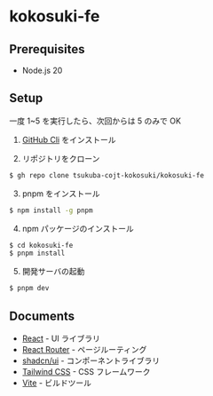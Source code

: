 # kokosuki-fe

## Prerequisites

- Node.js 20

## Setup

一度 1~5 を実行したら、次回からは 5 のみで OK

1. [GitHub Cli](https://github.com/cli/cli) をインストール

2. リポジトリをクローン

```bash
$ gh repo clone tsukuba-cojt-kokosuki/kokosuki-fe
```

3. pnpm をインストール

```bash
$ npm install -g pnpm
```

4. npm パッケージのインストール

```bash
$ cd kokosuki-fe
$ pnpm install
```

5. 開発サーバの起動

```bash
$ pnpm dev
```

## Documents

- [React](https://ja.react.dev/reference/react) - UI ライブラリ
- [React Router](https://reactrouter.com/en/main/) - ページルーティング
- [shadcn/ui](https://ui.shadcn.com/docs/) - コンポーネントライブラリ
- [Tailwind CSS](https://tailwindcss.com/docs/installation) - CSS フレームワーク
- [Vite](https://vitejs.dev/guide/) - ビルドツール
